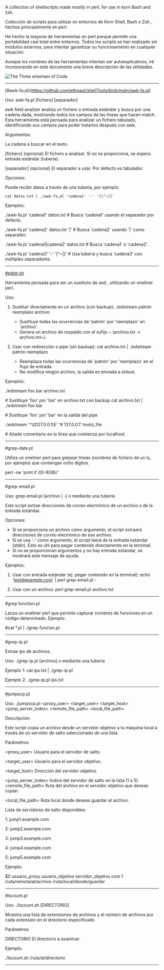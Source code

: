 A collection of shellscripts made mostly in perl, for use in korn Bash and zsh.

Colección de scripts para utilizar en entornos de Korn Shell, Bash o Zsh , hechos principalmente en perl.

He hecho la mayoría de herramientas en perl porque permite una portabilidad casi total entre entornos. Todos los scripts se han realizado sin módulos externos, para intentar garantizar su funcionamiento en cualquier situación.

Aunque los nombres de las herramientas intentan ser autoexplicativos, iré incorporando en este documento una breve descripción de las utilidades.

<image src="https://github.com/ethnaut/shellTools/blob/main/3-wise-men.jpg" alt="The Three wisemen of Code">

___ 
[#awk-fa.pl}(https://github.com/ethnaut/shellTools/blob/main/awk-fa.pl)

Uso: awk-fa.pl <cadena> [fichero] [separador]

awk field analizer analiza un fichero o entrada estándar y busca por una cadena dada, mostrando todos los campos de las líneas que hacen match.
Esta herramienta está pensada para analizar un fichero tabulado, identificando sus campos para poder tratarlos después con awk.

Argumentos:

  <cadena>     La cadena a buscar en el texto.
  
  [fichero]    (opcional) El fichero a analizar. Si no se proporciona, se espera entrada estándar (tubería).
  
  [separador]  (opcional) El separador a usar. Por defecto es tabulador.

Opciones:

  Puede recibir datos a través de una tubería, por ejemplo:
  
    cat datos.txt | ./awk-fa.pl 'cadena1' '-' '[\^~|]'

Ejemplos:

  ./awk-fa.pl 'cadena1' datos.txt                  # Busca 'cadena1' usando el separador por defecto.
  
  ./awk-fa.pl 'cadena2' datos.txt '|'               # Busca 'cadena2' usando '|' como separador.
  
  ./awk-fa.pl 'cadena1|cadena2' datos.txt           # Busca 'cadena1' o 'cadena2'.
  
  ./awk-fa.pl 'cadena3' '-' '[\^~|]'               # Usa tubería y busca 'cadena3' con múltiples separadores.

  ___

  [#edstr.sh](https://github.com/ethnaut/shellTools/blob/main/edstr.sh)
  
  Herramienta pensada para ser un sustituto de sed , utilizando un oneliner perl.
  
  Uso:
  
  1. Sustituir directamente en un archivo (con backup):
     ./edstream patrón reemplazo archivo
     - Sustituye todas las ocurrencias de 'patrón' por 'reemplazo' en 'archivo'.
     - Genera un archivo de respaldo con el sufijo ~ (archivo.txt -> archivo.txt~).

  3. Usar con redirección o pipe (sin backup):
     cat archivo.txt | ./edstream patrón reemplazo
     - Reemplaza todas las ocurrencias de 'patrón' por 'reemplazo' en el flujo de entrada.
     - No modifica ningún archivo, la salida es enviada a stdout.

Ejemplos:

  ./edstream foo bar archivo.txt     
  
  \# Sustituye 'foo' por 'bar' en archivo.txt con backup
  cat archivo.txt | ./edstream foo bar
  
  \# Sustituye 'foo' por 'bar' en la salida del pipe
  
./edstream '^\Q127.0.0.1\E' '# 127.0.0.1' hosts_file  

\# Añade comentario en la línea que comienza por localhost

---

\#grep-date.pl

Utiliza un oneliner perl para grepear líneas (nombres de fichero de un ls, por ejemplo) que contengan ocho dígitos. 

perl -ne 'print if /[0-9]{8}/'

---

\#grep-email.pl

Uso: grep-email.pl [archivo | -] o mediante una tubería

Este script extrae direcciones de correo electrónico de un archivo o de la entrada estándar.

Opciones:

  - Si se proporciona un archivo como argumento, el script extraerá direcciones de correo electrónico de ese archivo.
  - Si se usa '-' como argumento, el script leerá de la entrada estándar (stdin). Esto es útil para pegar contenido directamente en la terminal.
  - Si no se proporcionan argumentos y no hay entrada estándar, se mostrará este mensaje de ayuda.

Ejemplos:

  1. Usar con entrada estándar (ej. pegar contenido en la terminal):
     echo 'test@example.com' | perl grep-email.pl -

  2. Usar con un archivo:
     perl grep-email.pl archivo.txt
     
___

\#grep function.pl

Lanza un oneliner perl que permite capturar nombres de funciones en un código determinado.
Ejemplo:

#cat *.pl | ./grep-funcion.pl

___

\#grep-ip.pl

Extrae ips de archivos.

Uso: ./grep-ip.pl [archivo] o mediante una tubería

Ejemplo 1: cat ips.txt | ./grep-ip.pl

Ejemplo 2: ./grep-ip.pl ips.txt

___

\#jumpscp.pl

Uso: ./jumpscp.pl <proxy_user> <target_user> <target_host> <jump_server_index> <remote_file_path> <local_file_path>

Descripción:

Este script copia un archivo desde un servidor objetivo a tu máquina local a través de un servidor de salto seleccionado de una lista.

Parámetros:

  <proxy_user>      Usuario para el servidor de salto.
  
  <target_user>     Usuario para el servidor objetivo.
  
  <target_host>     Dirección del servidor objetivo.
  
  <jump_server_index>  Índice del servidor de salto en la lista (1 a 5).
  <remote_file_path>  Ruta del archivo en el servidor objetivo que deseas copiar.
  
  <local_file_path>   Ruta local donde deseas guardar el archivo.

Lista de servidores de salto disponibles:

  1: jump1.example.com
  
  2: jump2.example.com
  
  3: jump3.example.com
  
  4: jump4.example.com
  
  5: jump5.example.com

Ejemplo:

  $0 usuario_proxy usuario_objetivo servidor_objetivo.com 1 /ruta/remota/al/archivo /ruta/local/donde/guardar

___

\#lscount.pl

Uso: ./lscount.sh [DIRECTORIO]

Muestra una lista de extensiones de archivos y el número de archivos por cada extensión en el directorio especificado.

Parámetros:

  DIRECTORIO  El directorio a examinar.

Ejemplo:

  ./lscount.sh /ruta/al/directorio


___
